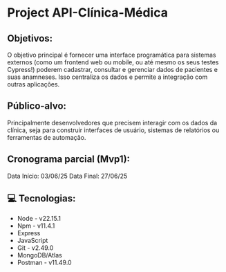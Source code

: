 # Project API-Clínica-Médica    

## Objetivos:
O objetivo principal é fornecer uma interface programática para sistemas externos (como um frontend web ou mobile, ou até mesmo os seus testes Cypress!) poderem cadastrar, consultar e gerenciar dados de pacientes e suas anamneses. Isso centraliza os dados e permite a integração com outras aplicações.

## Público-alvo: 
Principalmente desenvolvedores que precisem interagir com os dados da clínica, seja para construir interfaces de usuário, sistemas de relatórios ou ferramentas de automação.

## Cronograma parcial (Mvp1): 
Data Início: 03/06/25
Data Final: 27/06/25

## 💻 Tecnologias:
* Node - v22.15.1
* Npm  - v11.4.1
* Express
* JavaScript
* Git     - v2.49.0
* MongoDB/Atlas
* Postman - v11.49.0


